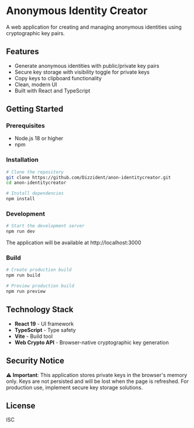 # Anonymous Identity Creator

A web application for creating and managing anonymous identities using cryptographic key pairs.

## Features

- Generate anonymous identities with public/private key pairs
- Secure key storage with visibility toggle for private keys
- Copy keys to clipboard functionality
- Clean, modern UI
- Built with React and TypeScript

## Getting Started

### Prerequisites

- Node.js 18 or higher
- npm

### Installation

```bash
# Clone the repository
git clone https://github.com/Dizzident/anon-identitycreator.git
cd anon-identitycreator

# Install dependencies
npm install
```

### Development

```bash
# Start the development server
npm run dev
```

The application will be available at http://localhost:3000

### Build

```bash
# Create production build
npm run build

# Preview production build
npm run preview
```

## Technology Stack

- **React 19** - UI framework
- **TypeScript** - Type safety
- **Vite** - Build tool
- **Web Crypto API** - Browser-native cryptographic key generation

## Security Notice

⚠️ **Important**: This application stores private keys in the browser's memory only. Keys are not persisted and will be lost when the page is refreshed. For production use, implement secure key storage solutions.

## License

ISC